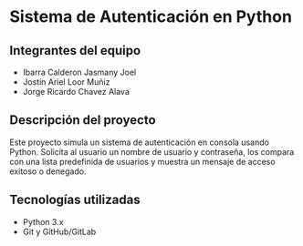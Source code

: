 # Sistema de Autenticación en Python
## Integrantes del equipo
- Ibarra Calderon Jasmany Joel
- Jostin Ariel Loor Muñiz
- Jorge Ricardo Chavez Alava
## Descripción del proyecto
Este proyecto simula un sistema de autenticación en consola usando Python. Solicita al usuario un nombre
de usuario y contraseña, los compara con una lista predefinida de usuarios y muestra un mensaje de acceso
exitoso o denegado.
## Tecnologías utilizadas
- Python 3.x
- Git y GitHub/GitLab
